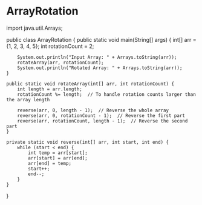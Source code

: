 # ArrayRotation
import java.util.Arrays;

public class ArrayRotation {
    public static void main(String[] args) {
        int[] arr = {1, 2, 3, 4, 5};
        int rotationCount = 2;

        System.out.println("Input Array: " + Arrays.toString(arr));
        rotateArray(arr, rotationCount);
        System.out.println("Rotated Array: " + Arrays.toString(arr));
    }

    public static void rotateArray(int[] arr, int rotationCount) {
        int length = arr.length;
        rotationCount %= length;  // To handle rotation counts larger than the array length

        reverse(arr, 0, length - 1);  // Reverse the whole array
        reverse(arr, 0, rotationCount - 1);  // Reverse the first part
        reverse(arr, rotationCount, length - 1);  // Reverse the second part
    }

    private static void reverse(int[] arr, int start, int end) {
        while (start < end) {
            int temp = arr[start];
            arr[start] = arr[end];
            arr[end] = temp;
            start++;
            end--;
        }
    }
}
